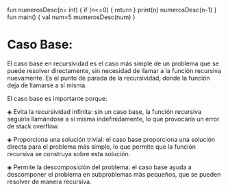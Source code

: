 fun numerosDesc(n= int) {
   if (n<=0)
   {
     return
   }
   print(n)
   numerosDesc(n-1)
}
fun main()
{
  val num=5
  mumerosDesc(num)
}


# Caso Base:

El caso base en recursividad es el caso más simple de un problema que se puede resolver directamente, sin necesidad de llamar a la función recursiva nuevamente. Es el punto de parada de la recursividad, donde la función deja de llamarse a sí misma.

El caso base es importante porque:

◈ Evita la recursividad infinita: sin un caso base, la función recursiva seguiría llamándose a sí misma indefinidamente, lo que provocaría un error de stack overflow.

◈ Proporciona una solución trivial: el caso base proporciona una solución directa para el problema más simple, lo que permite que la función recursiva se construya sobre esta solución.

◈ Permite la descomposición del problema: el caso base ayuda a descomponer el problema en subproblemas más pequeños, que se pueden resolver de manera recursiva.

